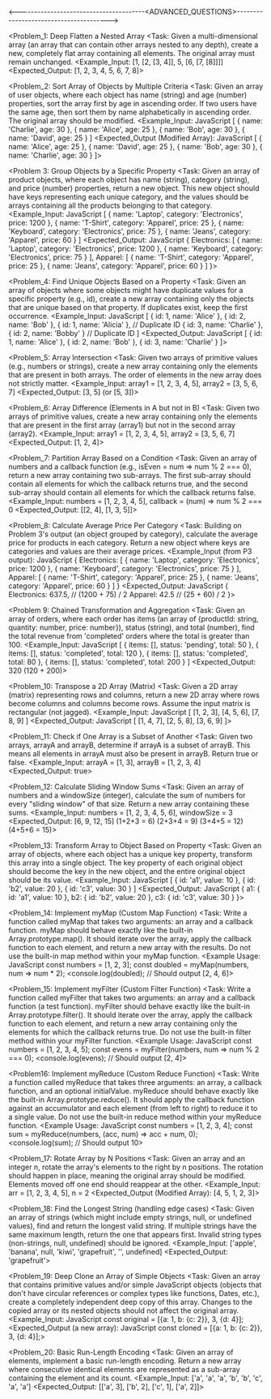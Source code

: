 <---------------------------------------<ADVANCED_QUESTIONS>--------------------------------------->

<Problem_1: Deep Flatten a Nested Array
<Task: Given a multi-dimensional array (an array that can contain other arrays nested to any depth), create a new, completely flat array containing all elements. The original array must remain unchanged.
<Example_Input: [1, [2, [3, 4]], 5, [6, [7, [8]]]]
<Expected_Output: [1, 2, 3, 4, 5, 6, 7, 8]>



<Problem_2: Sort Array of Objects by Multiple Criteria
<Task: Given an array of user objects, where each object has name (string) and age (number) properties, sort the array first by age in ascending order. If two users have the same age, then sort them by name alphabetically in ascending order. The original array should be modified.
<Example_Input:
JavaScript
[
  { name: 'Charlie', age: 30 },
  { name: 'Alice', age: 25 },
  { name: 'Bob', age: 30 },
  { name: 'David', age: 25 }
]
<Expected_Output (Modified Array):
JavaScript
[
  { name: 'Alice', age: 25 },
  { name: 'David', age: 25 },
  { name: 'Bob', age: 30 },
  { name: 'Charlie', age: 30 }
]>



<Problem 3: Group Objects by a Specific Property
<Task: Given an array of product objects, where each object has name (string), category (string), and price (number) properties, return a new object. This new object should have keys representing each unique category, and the values should be arrays containing all the products belonging to that category.
<Example_Input:
JavaScript
[
  { name: 'Laptop', category: 'Electronics', price: 1200 },
  { name: 'T-Shirt', category: 'Apparel', price: 25 },
  { name: 'Keyboard', category: 'Electronics', price: 75 },
  { name: 'Jeans', category: 'Apparel', price: 60 }
]
<Expected_Output:
JavaScript
{
  Electronics: [
    { name: 'Laptop', category: 'Electronics', price: 1200 },
    { name: 'Keyboard', category: 'Electronics', price: 75 }
  ],
  Apparel: [
    { name: 'T-Shirt', category: 'Apparel', price: 25 },
    { name: 'Jeans', category: 'Apparel', price: 60 }
  ]
}>



<Problem_4: Find Unique Objects Based on a Property
<Task: Given an array of objects where some objects might have duplicate values for a specific property (e.g., id), create a new array containing only the objects that are unique based on that property. If duplicates exist, keep the first occurrence.
<Example_Input:
JavaScript
[
  { id: 1, name: 'Alice' },
  { id: 2, name: 'Bob' },
  { id: 1, name: 'Alicia' }, // Duplicate ID
  { id: 3, name: 'Charlie' },
  { id: 2, name: 'Bobby' }   // Duplicate ID
]
<Expected_Output:
JavaScript
[
  { id: 1, name: 'Alice' },
  { id: 2, name: 'Bob' },
  { id: 3, name: 'Charlie' }
]>




<Problem_5: Array Intersection
<Task: Given two arrays of primitive values (e.g., numbers or strings), create a new array containing only the elements that are present in both arrays. The order of elements in the new array does not strictly matter.
<Example_Input: array1 = [1, 2, 3, 4, 5], array2 = [3, 5, 6, 7]
<Expected_Output: [3, 5] (or [5, 3])>




<Problem_6: Array Difference (Elements in A but not in B)
<Task: Given two arrays of primitive values, create a new array containing only the elements that are present in the first array (array1) but not in the second array (array2).
<Example_Input: array1 = [1, 2, 3, 4, 5], array2 = [3, 5, 6, 7]
<Expected_Output: [1, 2, 4]>





<Problem_7: Partition Array Based on a Condition
<Task: Given an array of numbers and a callback function (e.g., isEven = num => num % 2 === 0), return a new array containing two sub-arrays. The first sub-array should contain all elements for which the callback returns true, and the second sub-array should contain all elements for which the callback returns false.
<Example_Input: numbers = [1, 2, 3, 4, 5], callback = (num) => num % 2 === 0
<Expected_Output: [[2, 4], [1, 3, 5]]>





<Problem_8: Calculate Average Price Per Category
<Task: Building on Problem 3's output (an object grouped by category), calculate the average price for products in each category. Return a new object where keys are categories and values are their average prices.
<Example_Input (from P3 output):
JavaScript
{
  Electronics: [
    { name: 'Laptop', category: 'Electronics', price: 1200 },
    { name: 'Keyboard', category: 'Electronics', price: 75 }
  ],
  Apparel: [
    { name: 'T-Shirt', category: 'Apparel', price: 25 },
    { name: 'Jeans', category: 'Apparel', price: 60 }
  ]
}
<Expected_Output:
JavaScript
{
  Electronics: 637.5, // (1200 + 75) / 2
  Apparel: 42.5      // (25 + 60) / 2
}>




<Problem 9: Chained Transformation and Aggregation
<Task: Given an array of orders, where each order has items (an array of {productId: string, quantity: number, price: number}), status (string), and total (number), find the total revenue from 'completed' orders where the total is greater than 100.
<Example_Input:
JavaScript
[
  { items: [], status: 'pending', total: 50 },
  { items: [], status: 'completed', total: 120 },
  { items: [], status: 'completed', total: 80 },
  { items: [], status: 'completed', total: 200 }
]
<Expected_Output: 320 (120 + 200)>





<Problem_10: Transpose a 2D Array (Matrix)
<Task: Given a 2D array (matrix) representing rows and columns, return a new 2D array where rows become columns and columns become rows. Assume the input matrix is rectangular (not jagged).
<Example_Input:
JavaScript
[
  [1, 2, 3],
  [4, 5, 6],
  [7, 8, 9]
]
<Expected_Output:
JavaScript
[
  [1, 4, 7],
  [2, 5, 8],
  [3, 6, 9]
]>




<Problem_11: Check if One Array is a Subset of Another
<Task: Given two arrays, arrayA and arrayB, determine if arrayA is a subset of arrayB. This means all elements in arrayA must also be present in arrayB. Return true or false.
<Example_Input: arrayA = [1, 3], arrayB = [1, 2, 3, 4]
<Expected_Output: true>





<Problem_12: Calculate Sliding Window Sums
<Task: Given an array of numbers and a windowSize (integer), calculate the sum of numbers for every "sliding window" of that size. Return a new array containing these sums.
<Example_Input: numbers = [1, 2, 3, 4, 5, 6], windowSize = 3
<Expected_Output: [6, 9, 12, 15]
(1+2+3 = 6)
(2+3+4 = 9)
(3+4+5 = 12)
(4+5+6 = 15)>





<Problem_13: Transform Array to Object Based on Property
<Task: Given an array of objects, where each object has a unique key property, transform this array into a single object. The key property of each original object should become the key in the new object, and the entire original object should be its value.
<Example_Input:
JavaScript
[
  { id: 'a1', value: 10 },
  { id: 'b2', value: 20 },
  { id: 'c3', value: 30 }
]
<Expected_Output:
JavaScript
{
  a1: { id: 'a1', value: 10 },
  b2: { id: 'b2', value: 20 },
  c3: { id: 'c3', value: 30 }
}>



<Problem_14: Implement myMap (Custom Map Function)
<Task: Write a function called myMap that takes two arguments: an array and a callback function. myMap should behave exactly like the built-in Array.prototype.map(). It should iterate over the array, apply the callback function to each element, and return a new array with the results. Do not use the built-in map method within your myMap function.
<Example Usage:
JavaScript
const numbers = [1, 2, 3];
const doubled = myMap(numbers, num => num * 2);
<console.log(doubled); // Should output [2, 4, 6]>



<Problem_15: Implement myFilter (Custom Filter Function)
<Task: Write a function called myFilter that takes two arguments: an array and a callback function (a test function). myFilter should behave exactly like the built-in Array.prototype.filter(). It should iterate over the array, apply the callback function to each element, and return a new array containing only the elements for which the callback returns true. Do not use the built-in filter method within your myFilter function.
<Example Usage:
JavaScript
const numbers = [1, 2, 3, 4, 5];
const evens = myFilter(numbers, num => num % 2 === 0);
<console.log(evens); // Should output [2, 4]>



<Problem16: Implement myReduce (Custom Reduce Function)
<Task: Write a function called myReduce that takes three arguments: an array, a callback function, and an optional initialValue. myReduce should behave exactly like the built-in Array.prototype.reduce(). It should apply the callback function against an accumulator and each element (from left to right) to reduce it to a single value. Do not use the built-in reduce method within your myReduce function.
<Example Usage:
JavaScript
const numbers = [1, 2, 3, 4];
const sum = myReduce(numbers, (acc, num) => acc + num, 0);
<console.log(sum); // Should output 10>




<Problem_17: Rotate Array by N Positions
<Task: Given an array and an integer n, rotate the array's elements to the right by n positions. The rotation should happen in place, meaning the original array should be modified. Elements moved off one end should reappear at the other.
<Example_Input: arr = [1, 2, 3, 4, 5], n = 2
<Expected_Output (Modified Array): [4, 5, 1, 2, 3]>




<Problem_18: Find the Longest String (handling edge cases)
<Task: Given an array of strings (which might include empty strings, null, or undefined values), find and return the longest valid string. If multiple strings have the same maximum length, return the one that appears first. Invalid string types (non-strings, null, undefined) should be ignored.
<Example_Input: ['apple', 'banana', null, 'kiwi', 'grapefruit', '', undefined]
<Expected_Output: 'grapefruit'>




<Problem_19: Deep Clone an Array of Simple Objects
<Task: Given an array that contains primitive values and/or simple JavaScript objects (objects that don't have circular references or complex types like functions, Dates, etc.), create a completely independent deep copy of this array. Changes to the copied array or its nested objects should not affect the original array.
<Example_Input:
JavaScript
const original = [{a: 1, b: {c: 2}}, 3, {d: 4}];
<Expected_Output (a new array):
JavaScript
const cloned = [{a: 1, b: {c: 2}}, 3, {d: 4}];>




<Problem_20: Basic Run-Length Encoding
<Task: Given an array of elements, implement a basic run-length encoding. Return a new array where consecutive identical elements are represented as a sub-array containing the element and its count.
<Example_Input: ['a', 'a', 'a', 'b', 'b', 'c', 'a', 'a']
<Expected_Output: [['a', 3], ['b', 2], ['c', 1], ['a', 2]]>